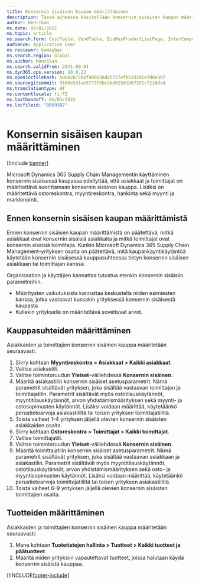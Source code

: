 ```yaml
---
title: Konsernin sisäisen kaupan määrittäminen
description: Tässä aiheessa käsitellään konsernin sisäisen kaupan määrittämistä
author: Henrikan
ms.date: 09/01/2021
ms.topic: article
ms.search.form: CustTable, VendTable, EcoResProductListPage, InterCompanyTradingRelationSetupCustomer
audience: Application User
ms.reviewer: kamaybac
ms.search.region: Global
ms.author: henrikan
ms.search.validFrom: 2021-09-01
ms.dyn365.ops.version: 10.0.22
ms.openlocfilehash: 5080267568f4d0626d2c727efb533295e7d8e397
ms.sourcegitcommit: 9166e531ae5773f5bc3bd02501b67331cf216da4
ms.translationtype: HT
ms.contentlocale: fi-FI
ms.lasthandoff: 05/03/2022
ms.locfileid: "8669387"
---
```

# <a name="set-up-intercompany-trade"></a>Konsernin sisäisen kaupan määrittäminen

[!include [banner](../../includes/banner.md)]

Microsoft Dynamics 365 Supply Chain Managementin käyttäminen konsernin sisäisessä kaupassa edellyttää, että asiakkaat ja toimittajat on määritettävä suorittamaan konsernin sisäinen kauppa. Lisäksi on määritettävä ostoreskontra, myyntireskontra, hankinta sekä myynti ja markkinointi.

## <a name="before-you-set-up-intercompany-trade"></a>Ennen konsernin sisäisen kaupan määrittämistä

Ennen konsernin sisäisen kaupan määrittämistä on päätettävä, mitkä asiakkaat ovat konsernin sisäisiä asiakkaita ja mitkä toimittajat ovat konsernin sisäisiä toimittajia. Kunkin Microsoft Dynamics 365 Supply Chain Management-yrityksen osalta on päätettävä, mitä kaupankäyntikäytäntöä käytetään konsernin sisäisessä kauppasuhteessa tietyn konsernin sisäisen asiakkaan tai toimittajan kanssa.

Organisaation ja käyttäjien kannattaa tutustua etenkin konsernin sisäisiin parametreihin.

- Määritysten vaikutuksista kannattaa keskustella niiden esimiesten kanssa, jotka vastaavat kussakin yrityksessä konsernin sisäisestä kaupasta.
- Kullekin yritykselle on määritettävä soveltuvat arvot.

## <a name="set-up-trading-relations"></a>Kauppasuhteiden määrittäminen

Asiakkaiden ja toimittajien konsernin sisäinen kauppa määritetään seuraavasti:

1. Siirry kohtaan **Myyntireskontra \> Asiakkaat \> Kaikki asiakkaat**.
1. Valitse asiakastili.
1. Valitse toimintoruudun **Yleiset**-välilehdessä **Konsernin sisäinen**.
1. Määritä asiakastilin konsernin sisäiset asetusparametrit. Nämä parametrit sisältävät yrityksen, joka sisältää vastaavan toimittajan ja toimittajatilin. Parametrit sisältävät myös ostotilauskäytännöt, myyntitilauskäytännöt, arvon yhdistämismäärityksen sekä myynti- ja ostosopimusten käytännöt. Lisäksi voidaan määrittää, käytetäänkö perustietoarvoja asiakastililtä tai toisen yrityksen toimittajatililtä.
1. Toista vaiheet 1–4 yrityksen jäljellä olevien konsernin sisäisten asiakkaiden osalta.
1. Siirry kohtaan **Ostoreskontra \> Toimittajat \> Kaikki toimittajat**.
1. Valitse toimittajatili.
1. Valitse toimintoruudun **Yleiset**-välilehdessä **Konsernin sisäinen**.
1. Määritä toimittajatilin konsernin sisäiset asetusparametrit. Nämä parametrit sisältävät yrityksen, joka sisältää vastaavan asiakkaan ja asiakastilin. Parametrit sisältävät myös myyntitilauskäytännöt, ostotilauskäytännöt, arvon yhdistämismäärityksen sekä osto- ja myyntisopimusten käytännöt. Lisäksi voidaan määrittää, käytetäänkö perustietoarvoja toimittajatililtä tai toisen yrityksen asiakastililtä.
1. Toista vaiheet 6–9 yrityksen jäljellä olevien konsernin sisäisten toimittajien osalta.

## <a name="set-up-products"></a>Tuotteiden määrittäminen

Asiakkaiden ja toimittajien konsernin sisäinen kauppa määritetään seuraavasti:

1. Mene kohtaan **Tuotetietojen hallinta \> Tuotteet \> Kaikki tuotteet ja päätuotteet**.
1. Määritä niiden yrityksiin vapautettavat tuotteet, joissa halutaan käydä konsernin sisäistä kauppaa.

[!INCLUDE[footer-include](../../includes/footer-banner.md)]
